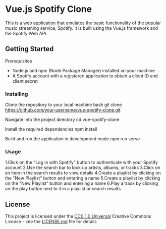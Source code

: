 # Vue.js Spotify Clone

This is a web application that emulates the basic functionality of the popular music streaming service, Spotify. It is built using the Vue.js framework and the Spotify Web API.



## Getting Started

Prerequisites
- Node.js and npm (Node Package Manager) installed on your machine
- A Spotify account with a registered application to obtain a client ID and client secret



### Installing

Clone the repository to your local machine
bash
git clone https://github.com/your-username/vue-spotify-clone.git

Navigate into the project directory
cd vue-spotify-clone

Install the required dependencies
npm install

Build and run the application in development mode
npm run serve


### Usage

1.Click on the "Log in with Spotify" button to authenticate with your Spotify account
2.Use the search bar to look up artists, albums, or tracks
3.Click on an item in the search results to view details
4.Create a playlist by clicking on the "New Playlist" button and entering a name
5.Create a playlist by clicking on the "New Playlist" button and entering a name
6.Play a track by clicking on the play button next to it in a playlist or search results



## License

This project is licensed under the [CC0 1.0 Universal](LICENSE.md)
Creative Commons License - see the [LICENSE.md](LICENSE.md) file for
details

